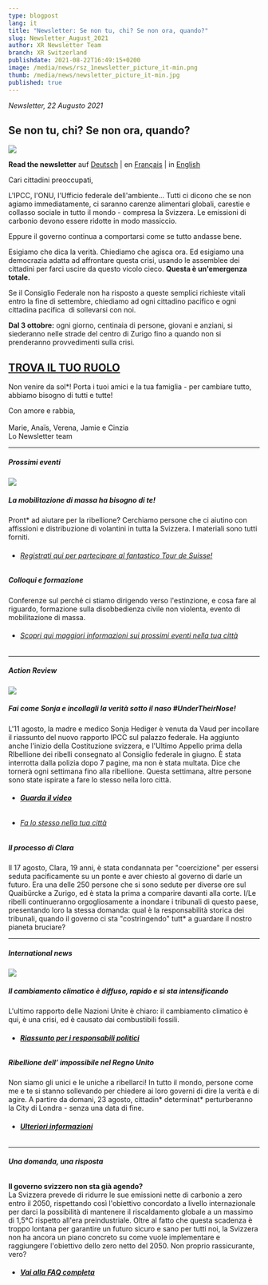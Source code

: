 ```yaml
---
type: blogpost
lang: it
title: "Newsletter: Se non tu, chi? Se non ora, quando?"
slug: Newsletter_August_2021
author: XR Newsletter Team
branch: XR Switzerland
publishdate: 2021-08-22T16:49:15+0200
image: /media/news/rsz_1newsletter_picture_it-min.png
thumb: /media/news/newsletter_picture_it-min.jpg
published: true
---
```

*Newsletter, 22 Augusto 2021*

## **Se non tu, chi? Se non ora, quando?**

![](/media/rsz_1newsletter_picture_it-min.png)

**Read the newsletter** auf [Deutsch](https://www.xrebellion.ch/news/newsletter_august_2021/) | en [Français](https://www.xrebellion.ch/fr/news/newsletter_august_2021/) | in [English](https://www.xrebellion.ch/en/news/newsletter_august_2021/)

Cari cittadini preoccupati,

L'IPCC, l'ONU, l'Ufficio federale dell'ambiente... Tutti ci dicono che se non agiamo immediatamente, ci saranno carenze alimentari globali, carestie e collasso sociale in tutto il mondo - compresa la Svizzera. Le emissioni di carbonio devono essere ridotte in modo massiccio.

Eppure il governo continua a comportarsi come se tutto andasse bene. 

Esigiamo che dica la verità. Chiediamo che agisca ora. Ed esigiamo una democrazia adatta ad affrontare questa crisi, usando le assemblee dei cittadini per farci uscire da questo vicolo cieco. **Questa è un'emergenza totale.**

Se il Consiglio Federale non ha risposto a queste semplici richieste vitali entro la fine di settembre, chiediamo ad ogni cittadino pacifico e ogni cittadina pacifica  di sollevarsi con noi.

**Dal 3 ottobre:** ogni giorno, centinaia di persone, giovani e anziani, si siederanno nelle strade del centro di Zurigo fino a quando non si prenderanno provvedimenti sulla crisi.

## **[TROVA IL TUO RUOLO](https://actionnetwork.org/forms/sign-up-for-the-rebellion-it)**

Non venire da sol*! Porta i tuoi amici e la tua famiglia - per cambiare tutto, abbiamo bisogno di tutti e tutte! 

Con amore e rabbia,\
\
Marie, Anaïs, Verena, Jamie e Cinzia\
Lo Newsletter team

- - -

##### **Prossimi eventi**

![](/media/rsz_tour_de_suisse_fr.png)

##### **La mobilitazione di massa ha bisogno di te!**

Pront* ad aiutare per la ribellione? Cerchiamo persone che ci aiutino con affissioni e distribuzione di volantini in tutta la Svizzera. I materiali sono tutti forniti.

* ###### [Registrati qui per partecipare al fantastico Tour de Suisse!](https://www.xrebellion.ch/act/events/20210817-tour-de-suisse/)

##### **Colloqui e formazione**

Conferenze sul perché ci stiamo dirigendo verso l'estinzione, e cosa fare al riguardo, formazione sulla disobbedienza civile non violenta, evento di mobilitazione di massa. 

* ###### [Scopri qui maggiori informazioni sui prossimi eventi nella tua città](https://www.xrebellion.ch/it/act/events/)

- - -

##### **Action Review**

![](/media/rsz_rsz_dscf9623-min.png)

##### **Fai come Sonja e incollagli la verità sotto il naso #UnderTheirNose!**

L'11 agosto, la madre e medico Sonja Hediger è venuta da Vaud per incollare il riassunto del nuovo rapporto IPCC sul palazzo federale. Ha aggiunto anche l'inizio della Costituzione svizzera, e l'Ultimo Appello prima della RIbellione dei ribelli consegnato al Consiglio federale in giugno. È stata interrotta dalla polizia dopo 7 pagine, ma non è stata multata. Dice che tornerà ogni settimana fino alla ribellione. Questa settimana, altre persone sono state ispirate a fare lo stesso nella loro città. 

* ###### **[Guarda il video](https://www.facebook.com/XRSwitzerland/videos/173493621516933)**
* ###### [Fa lo stesso nella tua città](https://drive.google.com/drive/folders/1O6doYNia9PjdZgFdY8Z2cV4co240s4-A)

##### **Il processo di Clara**

Il 17 agosto, Clara, 19 anni, è stata condannata per "coercizione" per essersi seduta pacificamente su un ponte e aver chiesto al governo di darle un futuro. Era una delle 250 persone che si sono sedute per diverse ore sul Quaibürcke a Zurigo, ed è stata la prima a comparire davanti alla corte. I/Le ribelli continueranno orgogliosamente a inondare i tribunali di questo paese, presentando loro la stessa domanda: qual è la responsabilità storica dei tribunali, quando il governo ci sta "costringendo" tutt* a guardare il nostro pianeta bruciare?

- - -

##### **International news**

![](/media/rsz_featured-image-next-uk-rebellion.jpg)

##### **Il cambiamento climatico è diffuso, rapido e si sta intensificando**

L'ultimo rapporto delle Nazioni Unite è chiaro: il cambiamento climatico è qui, è una crisi, ed è causato dai combustibili fossili.

* ###### **[Riassunto per i responsabili politici](https://www.ipcc.ch/report/sixth-assessment-report-working-group-i/)**

##### **Ribellione dell’ impossibile nel Regno Unito**

Non siamo gli unici e le uniche a ribellarci! In tutto il mondo, persone come me e te si stanno sollevando per chiedere ai loro governi di dire la verità e di agire. A partire da domani, 23 agosto, cittadin\* determinat\* perturberanno  la City di Londra - senza una data di fine.

* ###### **[Ulteriori informazioni](https://extinctionrebellion.uk/next-uk-rebellion/)**

- - -

###### **Una domanda, una risposta**

**Il governo svizzero non sta già agendo?**\
La Svizzera prevede di ridurre le sue emissioni nette di carbonio a zero entro il 2050, rispettando così l'obiettivo concordato a livello internazionale per darci la possibilità di mantenere il riscaldamento globale a un massimo di 1,5°C rispetto all'era preindustriale. Oltre al fatto che questa scadenza è troppo lontana per garantire un futuro sicuro e sano per tutti noi, la Svizzera non ha ancora un piano concreto su come vuole implementare e raggiungere l'obiettivo dello zero netto del 2050. Non proprio rassicurante, vero?

* ###### **[Vai alla FAQ completa](https://www.xrebellion.ch/it/about/faq/)**